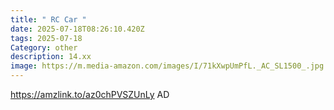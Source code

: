 ```yaml
---
title: " RC Car "
date: 2025-07-18T08:26:10.420Z
tags: 2025-07-18
Category: other
description: 14.xx
image: https://m.media-amazon.com/images/I/71kXwpUmPfL._AC_SL1500_.jpg
---
```

https://amzlink.to/az0chPVSZUnLy
AD